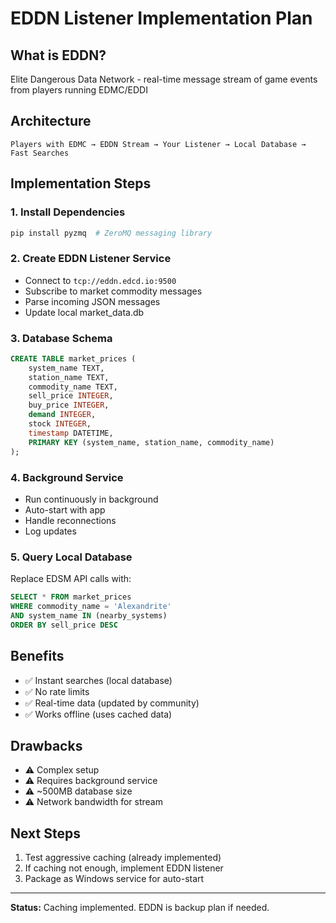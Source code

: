 # EDDN Listener Implementation Plan

## What is EDDN?
Elite Dangerous Data Network - real-time message stream of game events from players running EDMC/EDDI

## Architecture
```
Players with EDMC → EDDN Stream → Your Listener → Local Database → Fast Searches
```

## Implementation Steps

### 1. Install Dependencies
```bash
pip install pyzmq  # ZeroMQ messaging library
```

### 2. Create EDDN Listener Service
- Connect to `tcp://eddn.edcd.io:9500`
- Subscribe to market commodity messages
- Parse incoming JSON messages
- Update local market_data.db

### 3. Database Schema
```sql
CREATE TABLE market_prices (
    system_name TEXT,
    station_name TEXT,
    commodity_name TEXT,
    sell_price INTEGER,
    buy_price INTEGER,
    demand INTEGER,
    stock INTEGER,
    timestamp DATETIME,
    PRIMARY KEY (system_name, station_name, commodity_name)
);
```

### 4. Background Service
- Run continuously in background
- Auto-start with app
- Handle reconnections
- Log updates

### 5. Query Local Database
Replace EDSM API calls with:
```sql
SELECT * FROM market_prices 
WHERE commodity_name = 'Alexandrite'
AND system_name IN (nearby_systems)
ORDER BY sell_price DESC
```

## Benefits
- ✅ Instant searches (local database)
- ✅ No rate limits
- ✅ Real-time data (updated by community)
- ✅ Works offline (uses cached data)

## Drawbacks
- ⚠️ Complex setup
- ⚠️ Requires background service
- ⚠️ ~500MB database size
- ⚠️ Network bandwidth for stream

## Next Steps
1. Test aggressive caching (already implemented)
2. If caching not enough, implement EDDN listener
3. Package as Windows service for auto-start

---
**Status:** Caching implemented. EDDN is backup plan if needed.
